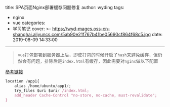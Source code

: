 title: SPA页面Nginx部署缓存问题修复
author: wyding
tags:
  - nginx
  - vue
categories:
  - 学习笔记
cover: >-
  https://wyd-mages.oss-cn-shanghai.aliyuncs.com/5ab90e21f767b41be05690cf864f68c5.jpg
date: 2019-08-09 14:33:00
---
> `vue`打包部署到服务器上后，即使打包的时候开启了`hash`来避免缓存，但仍然会有问题，排除后是`index.html`有缓存，因此需要对`nginx`做以下配置
<!--more--> 

[参考链接](https://medium.com/@pratheekhegde/setting-caching-headers-for-a-spa-in-nginx-eb2f75f52441)
```js
location /app1{
    alias /home/ubuntu/app1/;
    try_files $uri $uri/ /index.html;
    add_header Cache-Control "no-store, no-cache, must-revalidate";
}
```